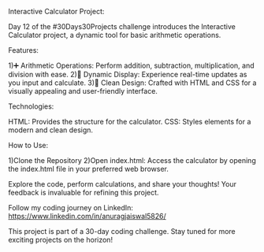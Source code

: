 Interactive Calculator Project:

Day 12 of the #30Days30Projects challenge introduces the Interactive Calculator project, a dynamic tool for basic arithmetic operations.

Features:

1)➕ Arithmetic Operations: Perform addition, subtraction, multiplication, and division with ease.
2)🔄 Dynamic Display: Experience real-time updates as you input and calculate.
3)🎨 Clean Design: Crafted with HTML and CSS for a visually appealing and user-friendly interface.

Technologies:

HTML: Provides the structure for the calculator.
CSS: Styles elements for a modern and clean design.

How to Use:

1)Clone the Repository
2)Open index.html: Access the calculator by opening the index.html file in your preferred web browser.

Explore the code, perform calculations, and share your thoughts! Your feedback is invaluable for refining this project.

Follow my coding journey on LinkedIn: https://www.linkedin.com/in/anuragjaiswal5826/

This project is part of a 30-day coding challenge. Stay tuned for more exciting projects on the horizon!
